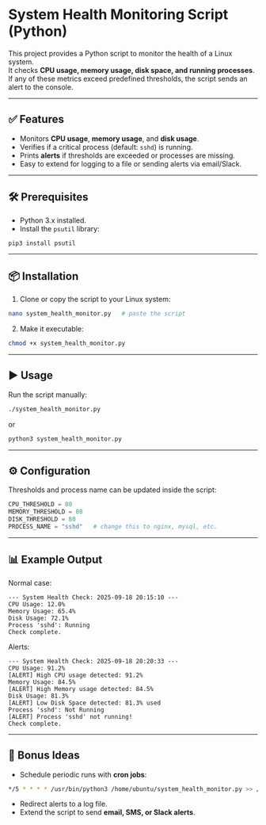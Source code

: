 # System Health Monitoring Script (Python)

This project provides a Python script to monitor the health of a Linux system.  
It checks **CPU usage, memory usage, disk space, and running processes**. If any of these metrics exceed predefined thresholds, the script sends an alert to the console.

---

## ✅ Features
- Monitors **CPU usage**, **memory usage**, and **disk usage**.  
- Verifies if a critical process (default: `sshd`) is running.  
- Prints **alerts** if thresholds are exceeded or processes are missing.  
- Easy to extend for logging to a file or sending alerts via email/Slack.  

---

## 🛠️ Prerequisites
- Python 3.x installed.  
- Install the `psutil` library:
```bash
pip3 install psutil
```

---

## 📦 Installation
1. Clone or copy the script to your Linux system:
```bash
nano system_health_monitor.py   # paste the script
```

2. Make it executable:
```bash
chmod +x system_health_monitor.py
```

---

## ▶️ Usage
Run the script manually:
```bash
./system_health_monitor.py
```
or
```bash
python3 system_health_monitor.py
```

---

## ⚙️ Configuration
Thresholds and process name can be updated inside the script:

```python
CPU_THRESHOLD = 80
MEMORY_THRESHOLD = 80
DISK_THRESHOLD = 80
PROCESS_NAME = "sshd"   # change this to nginx, mysql, etc.
```

---

## 📊 Example Output
Normal case:
```
--- System Health Check: 2025-09-18 20:15:10 ---
CPU Usage: 12.0%
Memory Usage: 65.4%
Disk Usage: 72.1%
Process 'sshd': Running
Check complete.
```

Alerts:
```
--- System Health Check: 2025-09-18 20:20:33 ---
CPU Usage: 91.2%
[ALERT] High CPU usage detected: 91.2%
Memory Usage: 84.5%
[ALERT] High Memory usage detected: 84.5%
Disk Usage: 81.3%
[ALERT] Low Disk Space detected: 81.3% used
Process 'sshd': Not Running
[ALERT] Process 'sshd' not running!
Check complete.
```

---

## 🚀 Bonus Ideas
- Schedule periodic runs with **cron jobs**:
```bash
*/5 * * * * /usr/bin/python3 /home/ubuntu/system_health_monitor.py >> /var/log/system_health.log 2>&1
```
- Redirect alerts to a log file.  
- Extend the script to send **email, SMS, or Slack alerts**.  
